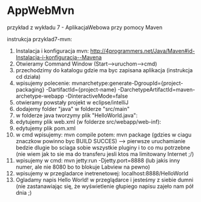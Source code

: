 # AppWebMvn
przykład z wykładu 7 - AplikacjaWebowa przy pomocy Maven

instrukcja przyklad7-mvn:
1. Instalacja i konfiguracja mvn: http://4programmers.net/Java/Maven#id-Instalacja-i-konfiguracja--Mavena
2. Otwieramy Command Window (Start-->uruchom-->cmd)
3. przechodzimy do katalogu gdzie ma byc zapisana aplikacja (instrukcja cd działa)
4. wpisujemy polecenie: mvnarchetype:generate-DgroupId={project-packaging} -DartifactId={project-name} -DarchetypeArtifactId=maven-archetype-webapp -DinteractiveMode=false
5. otwieramy powstały projekt w eclipse/intelliJ
6. dodajemy folder "java" w folderze "src/main"
7. w folderze java tworzymy plik "HelloWorld.java":
8. edytujemy plik web.xml (w folderze src/webapp/web-inf):
9. edytujemy plik pom.xml
10. w cmd wpisujemy: mvn compile
potem: mvn package
(gdzies w ciagu znaczkow powinno byc BUILD SUCCES) --> pierwsze uruchamianie bedzie dlugie bo sciaga sobie wszystkie pluginy i to co mu potrzebne (nie wiem jak to sie ma do transferu jesli ktos ma limitowany Internet ;/)
11. wpisujemy w cmd: mvn jetty:run -Djetty.port=8888 (lub jakis inny numer, ale nie 8080 bo to blokuje Labview na pewno)
12. wpisujemy w przegladarce inetrenetowej: localhost:8888/HelloWorld
13. Ogladamy napis Hello World! w przeglądarce i jesteśmy z siebie dumni (nie zastanawiając się, że wyświetlenie głupiego napisu zajeło nam pół dnia ;)
